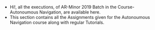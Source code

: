 - Hi!, all the executions, of AR-Minor 2019 Batch in the Course- Autonoumous Navigation, are available here.
- This section contains all the Assignments given for the Autonoumous Navigation course along with regular Tutorials.
<!---
ARLab-IITRAM/ARLab-IITRAM is a ✨ special ✨ repository containing all executions of AR Lab from 2018 onwards
--->
